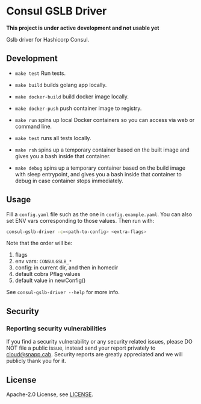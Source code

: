 # Consul GSLB Driver

**This project is under active development and not usable yet**

Gslb driver for Hashicorp Consul.

## Development
* `make test` Run tests.
* `make build` builds golang app locally.
* `make docker-build` build docker image locally.
* `make docker-push` push container image to registry.

* `make run` spins up local Docker containers so you can access via web or command line.
* `make test` runs all tests locally.
* `make rsh` spins up a temporary container based on the built image and gives you a bash inside that container.
* `make debug` spins up a temporary container based on the build image with sleep entrypoint, and gives you a bash inside that container to debug in case container stops immediately.


## Usage

Fill a `config.yaml` file such as the one in `config.example.yaml`. You can also set ENV vars corresponding to those values. Then run with:

```bash
consul-gslb-driver -c=<path-to-config> <extra-flags>
```

Note that the order will be:

1. flags
2. env vars: `CONSULGSLB_*`
3. config: in current dir, and then in homedir
4. default cobra Pflag values
5. default value in newConfig()

See `consul-gslb-driver --help` for more info.

## Security

### Reporting security vulnerabilities

If you find a security vulnerability or any security related issues, please DO NOT file a public issue, instead send your report privately to cloud@snapp.cab. Security reports are greatly appreciated and we will publicly thank you for it.

## License

Apache-2.0 License, see [LICENSE](LICENSE).
